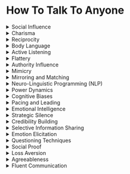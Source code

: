 

# How To Talk To Anyone
<details>
<summary>Social Influence</summary>

- The process by which individuals change their attitudes, beliefs, and behaviors in response to the influence of others.

- Exploiting social influence can manipulate individuals by understanding how they are influenced by social norms and peers, allowing the manipulator to align their requests with these influences.

- Leveraging social influence can guide manipulation strategies.

</details>

<details>
<summary>Charisma</summary>

- A compelling attractiveness or charm that inspires devotion and loyalty in others.

- Leveraging charisma can manipulate individuals by using charm and likability to make them more receptive to the manipulator's requests and suggestions during conversations.

- Appearing charismatic can guide manipulation efforts.

</details>

<details>
<summary>Reciprocity</summary>

- The social norm that encourages individuals to respond favorably when others provide benefits or assistance.

- Exploiting reciprocity can manipulate individuals by offering favors, help, or gifts to create a sense of obligation, increasing the likelihood of compliance with the manipulator's requests.

- Eliciting reciprocity can guide manipulation strategies.

</details>

<details>
<summary>Body Language</summary>

- Nonverbal communication through physical gestures, postures, and expressions.

- Leveraging body language can manipulate individuals by interpreting and responding to their nonverbal cues to guide the conversation and influence their feelings and decisions.

- Reading and responding to body language can guide manipulation efforts.

</details>

<details>
<summary>Active Listening</summary>

- Fully focusing on and understanding what another person is saying, including their emotions and perspective.

- Exploiting active listening can manipulate individuals by actively engaging in the conversation to make them feel heard and valued, creating an opening for influence.

- Active listening can guide manipulation strategies.

</details>

<details>
<summary>Flattery</summary>

- Excessive praise or compliments intended to gain favor or manipulate others.

- Leveraging flattery can manipulate individuals by using compliments and praise strategically to boost their self-esteem and make them more open to the manipulator's suggestions or requests.

- Using flattery can guide manipulation efforts.

</details>

<details>
<summary>Authority Influence</summary>

- The inclination to obey or follow the instructions of perceived authorities or experts.

- Exploiting authority influence can manipulate individuals by presenting information or requests with perceived authority figures or expert endorsements to influence their compliance and decisions.

- Leveraging authority can guide manipulation strategies.

</details>

<details>
<summary>Mimicry</summary>

- The imitation of another person's speech patterns, body language, or behaviors.

- Leveraging mimicry can manipulate individuals by mirroring their behavior to create rapport and a sense of connection, making them more open to influence and suggestions.

- Mimicking can guide manipulation efforts.

</details>

<details>
<summary>Mirroring and Matching</summary>

- Adapting one's behavior, gestures, or speech to align with that of the other person.

- Exploiting mirroring and matching can manipulate individuals by creating a sense of similarity and rapport, making them more receptive to the manipulator's ideas and requests.

- Matching behaviors can guide manipulation strategies.

</details>

<details>
<summary>Neuro-Linguistic Programming (NLP)</summary>

- A psychological approach that focuses on the connection between neurological processes, language, and behavioral patterns.

- Leveraging NLP techniques can manipulate individuals by using language patterns and techniques to influence their thoughts, feelings, or behaviors during conversations without their conscious awareness.

- Applying NLP techniques can guide manipulation efforts.

</details>

<details>
<summary>Power Dynamics</summary>

- The varying levels of influence and authority between individuals in a conversation.

- Exploiting power dynamics can manipulate individuals by understanding who holds power and subtly using it to guide the conversation and influence outcomes, often without their realization.

- Strategically using power dynamics can guide manipulation strategies.

</details>

<details>
<summary>Cognitive Biases</summary>

- Systematic patterns of deviation from rationality in judgment, often influenced by heuristics and social factors.

- Leveraging cognitive biases can manipulate individuals by presenting information or framing choices to align with their biased thinking, influencing their decisions or actions without their awareness.

- Using cognitive biases can guide manipulation efforts.

</details>

<details>
<summary>Pacing and Leading</summary>

- Starting by matching the other person's behavior and gradually introducing changes to guide the conversation.

- Exploiting pacing and leading can manipulate individuals by initially aligning with their perspective and then subtly introducing ideas or suggestions that lead them in the desired direction, often without resistance.

- Pacing and leading can guide manipulation strategies.

</details>

<details>
<summary>Emotional Intelligence</summary>

- The ability to recognize, understand, and manage one's own emotions and the emotions of others.

- Leveraging emotional intelligence can manipulate individuals by using emotional awareness to control or influence their emotional responses during conversations to align with the manipulator's objectives.

- Managing emotions strategically can guide manipulation efforts.

</details>

<details>
<summary>Strategic Silence</summary>

- Deliberate pauses or moments of silence during conversations to provoke thought or elicit responses.

- Exploiting strategic silence can manipulate individuals by using it to create tension, encourage reflection, or prompt them to fill the silence with information or concessions, guiding the conversation's direction.

- Using strategic silence can guide manipulation strategies.

</details>

<details>
<summary>Credibility Building</summary>

- Establishing trust and credibility through expertise, reliability, or shared values.

- Leveraging credibility building can manipulate individuals by presenting oneself as trustworthy and reliable, making them more inclined to believe and accept the manipulator's ideas and requests.

- Building credibility can guide manipulation efforts.

</details>

<details>
<summary>Selective Information Sharing</summary>

- Deliberately sharing or withholding information to control the narrative and influence others' perceptions or decisions.

- Exploiting selective information sharing can manipulate individuals by presenting information that shapes their understanding and guides their decisions in the desired direction during conversations.

- Strategically sharing information can guide manipulation strategies.

</details>

<details>
<summary>Emotion Elicitation</summary>

- Deliberately provoking specific emotional responses in others to influence their behavior or decisions.

- Leveraging emotion elicitation can manipulate individuals by inducing emotions that align with the manipulator's objectives, making them more open to persuasion and compliance during conversations.

- Eliciting emotions can guide manipulation efforts.

</details>

<details>
<summary>Questioning Techniques</summary>

- Strategic approaches to asking questions to gather information, guide thinking, or influence responses.

- Exploiting questioning techniques can manipulate individuals by using questions to lead their thinking or elicit desired responses that support the manipulator's agenda during conversations.

- Using questioning techniques can guide manipulation strategies.

</details>

<details>
<summary>Social Proof</summary>

- The tendency to conform to the behaviors or opinions of others in social situations.

- Leveraging social proof can manipulate individuals by showing them that others have adopted a particular behavior or opinion, making them more likely to follow suit during conversations.

- Utilizing social proof can guide manipulation efforts.

</details>

<details>
<summary>Loss Aversion</summary>

- The cognitive bias where people weigh potential losses more heavily than equivalent gains when making decisions.

- Exploiting loss aversion can manipulate individuals by emphasizing potential losses associated with not complying with the manipulator's requests, increasing their motivation to comply.

- Highlighting loss aversion can guide manipulation strategies.

</details>

<details>
<summary>Agreeableness</summary>

- A personality trait characterized by cooperativeness, friendliness, and a tendency to avoid conflict.

- Leveraging agreeableness can manipulate individuals by appealing to their desire for harmony and agreement, making them more likely to go along with the manipulator's suggestions or requests during conversations.

- Utilizing agreeableness can guide manipulation efforts.

</details>

<details>
<summary>Fluent Communication</summary>

- The ability to express oneself clearly, confidently, and persuasively during conversations.

- Exploiting fluent communication can manipulate individuals by using clear and persuasive language to convey ideas and arguments that align with the manipulator's objectives, making them more likely to accept them.

- Fluent communication can guide manipulation strategies.

</details>


